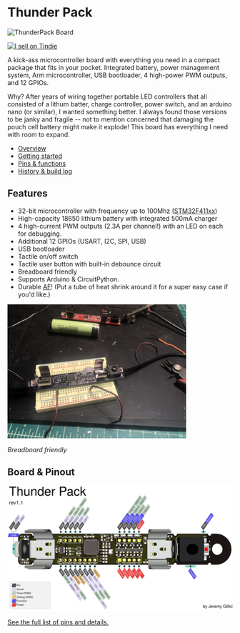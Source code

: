 # Thunder Pack

<img src="https://cdn.hackaday.io/images/5175201571795557825.JPG" alt="ThunderPack Board" width="500" />

<a href="https://www.tindie.com/stores/jeremy/?ref=offsite_badges&utm_source=sellers_jeremy&utm_medium=badges&utm_campaign=badge_large"><img src="https://d2ss6ovg47m0r5.cloudfront.net/badges/tindie-larges.png" alt="I sell on Tindie" width="200" height="104"></a>

A kick-ass microcontroller board with everything you need in a compact package that fits in your pocket. Integrated battery, power management system, Arm microcontroller, USB bootloader, 4 high-power PWM outputs, and 12 GPIOs.

Why? After years of wiring together portable LED controllers that all consisted of a lithum batter, charge controller, power switch, and an arduino nano (or similar), I wanted something better. I always found those versions to be janky and fragile -- not to mention concerned that damaging the pouch cell battery might make it explode! This board has everything I need with room to expand.

* [Overview](https://github.com/jgillick/ThunderPack/wiki/)
* [Getting started](https://github.com/jgillick/ThunderPack/wiki/Getting-Started)
* [Pins & functions](https://github.com/jgillick/ThunderPack/wiki/Pinout-Details)
* [History & build log](https://hackaday.io/project/161054-lit-fist)

## Features

* 32-bit microcontroller with frequency up to 100Mhz ([STM32F411xx](https://www.st.com/resource/en/datasheet/stm32f411ce.pdf))
* High-capacity 18650 lithium battery with integrated 500mA charger
* 4 high-current PWM outputs (2.3A per channel!) with an LED on each for debugging.
* Additional 12 GPIOs (USART, I2C, SPI, USB)
* USB bootloader
* Tactile on/off switch
* Tactile user button with built-in debounce circuit
* Breadboard friendly
* Supports Arduino & CircuitPython.
* Durable [AF](https://www.urbandictionary.com/define.php?term=af)! (Put a tube of heat shrink around it for a super easy case if you'd like.)

<img src="./images/breadboard.jpg" alt="On the breadboard" width="400" />

_Breadboard friendly_

## Board & Pinout

<img src="./images/pinout.svg" alt="Pinout diagram" />

[See the full list of pins and details.](https://github.com/jgillick/ThunderPack/wiki/Pinout-Details)
